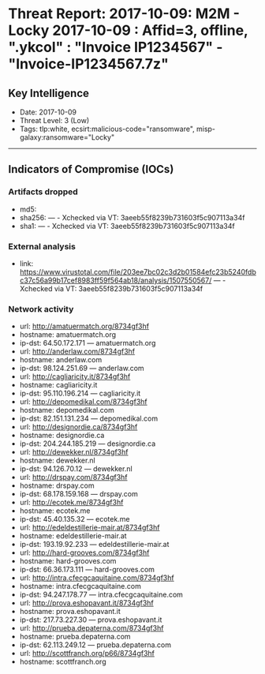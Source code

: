 # Threat Report: 2017-10-09: M2M -  Locky 2017-10-09 : Affid=3, offline, ".ykcol" : "Invoice IP1234567" - "Invoice-IP1234567.7z"


## Key Intelligence
* Date: 2017-10-09
* Threat Level: 3 (Low)
* Tags: tlp:white, ecsirt:malicious-code="ransomware", misp-galaxy:ransomware="Locky"

---

## Indicators of Compromise (IOCs)
### Artifacts dropped
* md5: <md5>
* sha256: <sha256> — - Xchecked via VT: 3aeeb55f8239b731603f5c907113a34f
* sha1: <sha1> — - Xchecked via VT: 3aeeb55f8239b731603f5c907113a34f

### External analysis
* link: https://www.virustotal.com/file/203ee7bc02c3d2b01584efc23b5240fdbc37c56a99b17cef8983ff59f564ab18/analysis/1507550567/ — - Xchecked via VT: 3aeeb55f8239b731603f5c907113a34f

### Network activity
* url: http://amatuermatch.org/8734gf3hf
* hostname: amatuermatch.org
* ip-dst: 64.50.172.171 — amatuermatch.org
* url: http://anderlaw.com/8734gf3hf
* hostname: anderlaw.com
* ip-dst: 98.124.251.69 — anderlaw.com
* url: http://cagliaricity.it/8734gf3hf
* hostname: cagliaricity.it
* ip-dst: 95.110.196.214 — cagliaricity.it
* url: http://depomedikal.com/8734gf3hf
* hostname: depomedikal.com
* ip-dst: 82.151.131.234 — depomedikal.com
* url: http://designordie.ca/8734gf3hf
* hostname: designordie.ca
* ip-dst: 204.244.185.219 — designordie.ca
* url: http://dewekker.nl/8734gf3hf
* hostname: dewekker.nl
* ip-dst: 94.126.70.12 — dewekker.nl
* url: http://drspay.com/8734gf3hf
* hostname: drspay.com
* ip-dst: 68.178.159.168 — drspay.com
* url: http://ecotek.me/8734gf3hf
* hostname: ecotek.me
* ip-dst: 45.40.135.32 — ecotek.me
* url: http://edeldestillerie-mair.at/8734gf3hf
* hostname: edeldestillerie-mair.at
* ip-dst: 193.19.92.233 — edeldestillerie-mair.at
* url: http://hard-grooves.com/8734gf3hf
* hostname: hard-grooves.com
* ip-dst: 66.36.173.111 — hard-grooves.com
* url: http://intra.cfecgcaquitaine.com/8734gf3hf
* hostname: intra.cfecgcaquitaine.com
* ip-dst: 94.247.178.77 — intra.cfecgcaquitaine.com
* url: http://prova.eshopavant.it/8734gf3hf
* hostname: prova.eshopavant.it
* ip-dst: 217.73.227.30 — prova.eshopavant.it
* url: http://prueba.depaterna.com/8734gf3hf
* hostname: prueba.depaterna.com
* ip-dst: 62.113.249.12 — prueba.depaterna.com
* url: http://scottfranch.org/p66/8734gf3hf
* hostname: scottfranch.org
